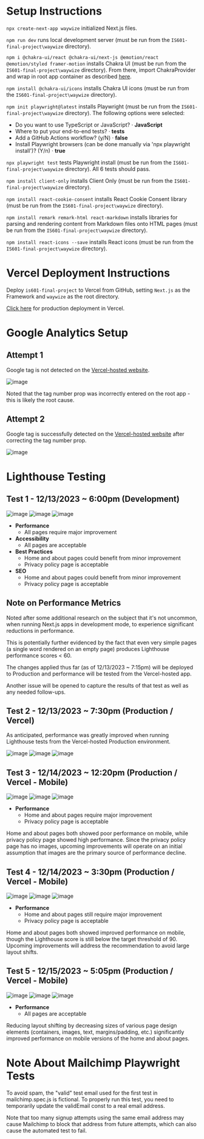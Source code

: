 # Setup Instructions

`npx create-next-app waywize` initialized Next.js files.

`npm run dev` runs local development server (must be run from the `IS601-final-project\waywize` directory).

`npm i @chakra-ui/react @chakra-ui/next-js @emotion/react @emotion/styled framer-motion` installs Chakra UI (must be run from the `IS601-final-project\waywize` directory). From there, import ChakraProvider and wrap in root app container as described [here](https://chakra-ui.com/getting-started/nextjs-guide).

`npm install @chakra-ui/icons` installs Chakra UI icons (must be run from the `IS601-final-project\waywize` directory).

`npm init playwright@latest` installs Playwright (must be run from the `IS601-final-project\waywize` directory). The following options were selected:

* Do you want to use TypeScript or JavaScript? · **JavaScript**
* Where to put your end-to-end tests? · **tests**
* Add a GitHub Actions workflow? (y/N) · **false**
* Install Playwright browsers (can be done manually via 'npx playwright install')? (Y/n) · **true**

`npx playwright test` tests Playwright install (must be run from the `IS601-final-project\waywize` directory). All 6 tests should pass.

`npm install client-only` installs Client Only (must be run from the `IS601-final-project\waywize` directory).

`npm install react-cookie-consent` installs React Cookie Consent library (must be run from the `IS601-final-project\waywize` directory).

`npm install remark remark-html react-markdown` installs libraries for parsing and rendering content from Markdown files onto HTML pages (must be run from the `IS601-final-project\waywize` directory).

`npm install react-icons --save` installs React icons (must be run from the `IS601-final-project\waywize` directory).

# Vercel Deployment Instructions

Deploy `is601-final-project` to Vercel from GitHub, setting `Next.js` as the Framework and `waywize` as the root directory.

[Click here](https://is-601-final-project.vercel.app/) for production deployment in Vercel.

# Google Analytics Setup

## Attempt 1

Google tag is not detected on the [Vercel-hosted website](https://is-601-final-project.vercel.app/).

![image](/images/GA-Test-1.png)

Noted that the tag number prop was incorrectly entered on the root app - this is likely the root cause.

## Attempt 2

Google tag is successfully detected on the [Vercel-hosted website](https://is-601-final-project.vercel.app/) after correcting the tag number prop.

![image](/images/GA-Test-2.png)

# Lighthouse Testing

## Test 1 - 12/13/2023 ~ 6:00pm (Development)

![image](/images/Lighthouse-Test-1A.png)
![image](/images/Lighthouse-Test-1B.png)
![image](/images/Lighthouse-Test-1C.png)

* **Performance**
    * All pages require major improvement
* **Accessibility**
    * All pages are acceptable
* **Best Practices**
    * Home and about pages could benefit from minor improvement
    * Privacy policy page is acceptable
* **SEO**
    * Home and about pages could benefit from minor improvement
    * Privacy policy page is acceptable

## Note on Performance Metrics

Noted after some additional research on the subject that it's not uncommon, when running Next.js apps in development mode, to experience significant reductions in performance.

This is potentially further evidenced by the fact that even very simple pages (a single word rendered on an empty page) produces Lighthouse performance scores < 60.

The changes applied thus far (as of 12/13/2023 ~ 7:15pm) will be deployed to Production and performance will be tested from the Vercel-hosted app.

Another issue will be opened to capture the results of that test as well as any needed follow-ups.

## Test 2 - 12/13/2023 ~ 7:30pm (Production / Vercel)

As anticipated, performance was greatly improved when running Lighthouse tests from the Vercel-hosted Production environment.

![image](/images/Lighthouse-Test-2A.png)
![image](/images/Lighthouse-Test-2B.png)
![image](/images/Lighthouse-Test-2C.png)

## Test 3 - 12/14/2023 ~ 12:20pm (Production / Vercel - Mobile)

![image](/images/Lighthouse-Test-3A.png)
![image](/images/Lighthouse-Test-3B.png)
![image](/images/Lighthouse-Test-3C.png)

* **Performance**
    * Home and about pages require major improvement
    * Privacy policy page is acceptable

Home and about pages both showed poor performance on mobile, while privacy policy page showed high performance. Since the privacy policy page has no images, upcoming improvements will operate on an initial assumption that images are the primary source of performance decline.

## Test 4 - 12/14/2023 ~ 3:30pm (Production / Vercel - Mobile)

![image](/images/Lighthouse-Test-4A.png)
![image](/images/Lighthouse-Test-4B.png)
![image](/images/Lighthouse-Test-4C.png)

* **Performance**
    * Home and about pages still require major improvement
    * Privacy policy page is acceptable

Home and about pages both showed improved performance on mobile, though the Lighthouse score is still below the target threshold of 90. Upcoming improvements will address the recommendation to avoid large layout shifts.

## Test 5 - 12/15/2023 ~ 5:05pm (Production / Vercel - Mobile)

![image](/images/Lighthouse-Test-5A.png)
![image](/images/Lighthouse-Test-5B.png)
![image](/images/Lighthouse-Test-5C.png)

* **Performance**
    * All pages are acceptable

Reducing layout shifting by decreasing sizes of various page design elements (containers, images, text, margins/padding, etc.) significantly improved performance on mobile versions of the home and about pages.

# Note About Mailchimp Playwright Tests

To avoid spam, the "valid" test email used for the first test in mailchimp.spec.js is fictional. To properly run this test, you need to temporarily update the validEmail const to a real email address.

Note that too many signup attempts using the same email address may cause Mailchimp to block that address from future attempts, which can also cause the automated test to fail.